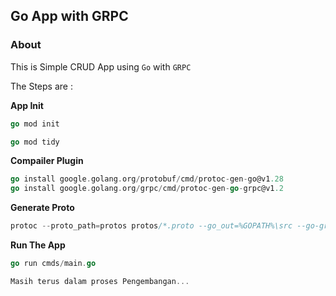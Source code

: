 ## Go App with GRPC

### About

This is Simple CRUD App using `Go` with `GRPC`

The Steps are :

**App Init**

```go
go mod init
```

```go
go mod tidy
```

**Compailer Plugin**

```go
go install google.golang.org/protobuf/cmd/protoc-gen-go@v1.28
go install google.golang.org/grpc/cmd/protoc-gen-go-grpc@v1.2
```

**Generate Proto**

```go
protoc --proto_path=protos protos/*.proto --go_out=%GOPATH%\src --go-grpc_out=%GOPATH%\src
```

**Run The App**

```go
go run cmds/main.go
```

```go
Masih terus dalam proses Pengembangan...
```
